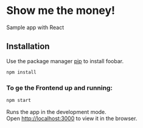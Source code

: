 # Show me the money!

Sample app with React

## Installation

Use the package manager [pip](https://pip.pypa.io/en/stable/) to install foobar.

```bash
npm install
```

### To ge the Frontend up and running:
```bash
npm start
```
Runs the app in the development mode.<br />
Open [http://localhost:3000](http://localhost:3000) to view it in the browser.